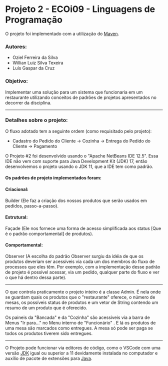 # Projeto 2 - ECOi09 - Linguagens de Programação

O projeto foi implementado com a utilização do [Maven](https://maven.apache.org/what-is-maven.html).

### Autores:

* Oziel Ferreira da Silva
* Willian Luiz Silva Texeira
* Luís Gaspar da Cruz

### Objetivo:

Implementar uma solução para um sistema que funcionaria em um restaurante utilizando conceitos de padrões de projetos
apresentados no decorrer da disciplina.

---

### Detalhes sobre o projeto:

O fluxo adotado tem a seguinte ordem (como requisitado pelo projeto):

* Cadastro do Pedido do Cliente → Cozinha → Entrega do Pedido do Cliente → Pagamento

O Projeto #2 foi desenvolvido usando o "Apache NetBeans IDE 12.5". Essa IDE não vem com suporte para Java Development Kit
(JDK) 17, então desenvolvemos o projeto usando o JDK 11, que a IDE tem como padrão.

#### Os padrões de projeto implementados foram:

#### Criacional:

Builder (Ele faz a criação dos nossos produtos que serão usados em pedidos, passo-a-passo).

#### Estrutural:

Façade (Ele nos fornece uma forma de acesso simplificada aos status [Que é o padrão comportamental] de produtos).

#### Comportamental:

Observer (A escolha do padrão Observer surgiu da idéia de que os produtos deveriam ser acessíveis via cada um dos
membros do fluxo de processos que eles têm. Por exemplo, com a implementação desse padrão de projeto é possível acessar,
via um pedido, qualquer parte do fluxo e ver o que há dentro dessa parte).

---

O que controla praticamente o projeto inteiro é a classe Admin. É nela onde se guardam quais os produtos que o
"restaurante" oferece, o número de mesas, os possíveis status de produtos e um vetor de String contendo um resumo de um
produto que é oferecido.

Os paineis da "Bancada" e da "Cozinha" são acessíveis via a barra de Menus "Ir para..." no Menu interno de "Funcionário"
. E lá os produtos de uma mesa são marcados como entregues. A mesa só pode ser paga se todos os produtos tiverem sido
entregues.

---

O Projeto pode funcionar via editores de código, como o VSCode com uma versão [JDK](https://www.oracle.com/java/technologies/downloads/)
igual ou superior a 11 devidamente instalada no computador e auxílio de pacote de extensões para [Java](https://marketplace.visualstudio.com/items?itemName=vscjava.vscode-java-pack).